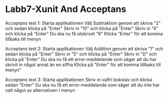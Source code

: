 # Labb7-Xunit And Acceptans

Acceptans test 1: 
Starta applikationen
Välj Subtraktion genom att skriva "2" och sedan klicka på "Enter"
Skriv in "10" och klicka på "Enter"
Skriv in "4" och klicka på "Enter"
Du ska nu få utskrivet "6"
Klicka "Enter" för att komma tillbaks till menyn

Acceptans test 2:
Starta applikationen
Välj Addition genom att skriva "1" och sedan klicka på "Enter"
Skriv in "5" och klicka på "Enter"
Skriv in "D" och klicka på "Enter"
Du ska nu få ett error-meddelande som säger att du har skrivit in något annat än en siffra
Klicka på "Enter" för att komma tillbaks till menyn"

Acceptans test 3:
Starta applikationen
Skriv in valfri bokstav och klicka sedan "Enter"
Du ska nu få ett error-meddelande som säger att du inte har valt något av alternativen i menyn
